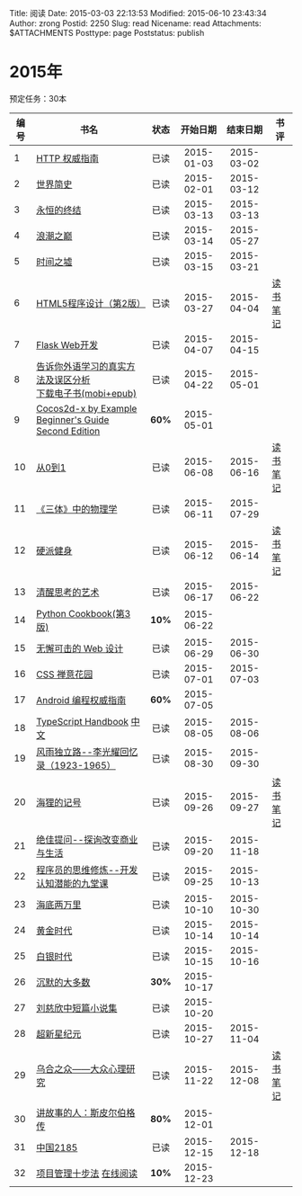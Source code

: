 Title: 阅读
Date: 2015-03-03 22:13:53
Modified: 2015-06-10 23:43:34
Author: zrong
Postid: 2250
Slug: read
Nicename: read
Attachments: $ATTACHMENTS
Posttype: page
Poststatus: publish

<a name="2015"></a>
# 2015年

预定任务：30本

|编号|书名|状态|开始日期|结束日期|书评|
|----|----|:----:|:----:|:----:|----|
|1| [HTTP 权威指南][1] | 已读 | 2015-01-03 | 2015-03-02 ||
|2| [世界简史][2] | 已读 | 2015-02-01 | 2015-03-12 ||
|3| [永恒的终结][3] | 已读 | 2015-03-13 | 2015-03-13 ||
|4| [浪潮之巅][4] | 已读 | 2015-03-14 | 2015-05-27 ||
|5| [时间之墟][5] | 已读 | 2015-03-15 | 2015-03-21 ||
|6| [HTML5程序设计（第2版）][6] | 已读 | 2015-03-27 | 2015-04-04 | [读书笔记][6m] |
|7| [Flask Web开发][7] | 已读 | 2015-04-07 | 2015-04-15||
|8| [告诉你外语学习的真实方法及误区分析][8] <br> [下载电子书(mobi+epub)][8d] | 已读 | 2015-04-22 | 2015-05-01 ||
|9| [Cocos2d-x by Example Beginner's Guide Second Edition][9] | **60%** | 2015-05-01 | ||
|10| [从0到1][10] | 已读 | 2015-06-08 | 2015-06-16 | [读书笔记][10m] |
|11| [《三体》中的物理学][11] | 已读 | 2015-06-11 | 2015-07-29 ||
|12| [硬派健身][12] | 已读 | 2015-06-12 | 2015-06-14 | [读书笔记][12m] |
|13| [清醒思考的艺术][13] | 已读 | 2015-06-17 | 2015-06-22 | |
|14| [Python Cookbook(第3版)][14] | **10%** | 2015-06-22 | | |
|15| [无懈可击的 Web 设计][15] | 已读 | 2015-06-29 | 2015-06-30| |
|16| [CSS 禅意花园][16] | 已读 | 2015-07-01 | 2015-07-03 | |
|17| [Android 编程权威指南][17] | **60%** | 2015-07-05 | | |
|18| [TypeScript Handbook][18] [中文][18a]| 已读 | 2015-08-05 | 2015-08-06 | |
|19| [风雨独立路--李光耀回忆录（1923-1965）][19] | 已读 | 2015-08-30 | 2015-09-30 | |
|20| [海狸的记号][20] | 已读 | 2015-09-26 | 2015-09-27 | [读书笔记][20m] |
|21| [绝佳提问--探询改变商业与生活][21] | 已读 | 2015-09-20 | 2015-11-18 | |
|22| [程序员的思维修炼--开发认知潜能的九堂课][22] | 已读 | 2015-09-25 | 2015-10-13 | |
|23| [海底两万里][23] | 已读 | 2015-10-10 | 2015-10-30 | |
|24| [黄金时代][24] | 已读 | 2015-10-14 | 2015-10-14 | |
|25| [白银时代][25] | 已读 | 2015-10-15 | 2015-10-16 | |
|26| [沉默的大多数][26] | **30%** | 2015-10-17 | | |
|27| [刘慈欣中短篇小说集][27] | 已读 | 2015-10-20 | | |
|28| [超新星纪元][28] | 已读 | 2015-10-27 | 2015-11-04 | |
|29| [乌合之众——大众心理研究][29] | 已读 | 2015-11-22 | 2015-12-08 | [读书笔记][29m] |
|30| [讲故事的人：斯皮尔伯格传][30] | **80%** | 2015-12-01 | | |
|31| [中国2185][31] | 已读 | 2015-12-15 | 2015-12-18 ||
|32| [项目管理十步法][32] [在线阅读][32a] | **10%** | 2015-12-23 |  ||



[1]: http://book.douban.com/subject/10746113/
[2]: http://book.douban.com/subject/10485421/
[3]: http://book.douban.com/subject/25829693/
[4]: http://book.douban.com/subject/6709783/
[5]: http://book.douban.com/subject/24935042/
[6]: http://book.douban.com/subject/10608238/
[6m]: http://zengrong.net/post/2274.htm
[7]: http://book.douban.com/subject/26274202/
[8]: http://bbs.tianya.cn/post-english-121795-1.shtml
[8d]: http://zengrong.net/download/121/
[9]: https://www.packtpub.com/game-development/cocos2d-x-example-beginners-guide-second-edition
[10]: http://book.douban.com/subject/26297606/
[10m]: http://zengrong.net/post/2333.htm
[11]: http://book.douban.com/subject/26352270/
[12]: http://book.douban.com/subject/26359758/
[12m]: http://zengrong.net/post/2328.htm
[13]: http://book.douban.com/subject/20492550/
[14]: http://book.douban.com/subject/26381341/
[15]: http://book.douban.com/subject/10733265/
[16]: http://book.douban.com/subject/2052176/
[17]: http://book.douban.com/subject/25848404/
[18]: http://www.typescriptlang.org/Handbook
[18a]: http://zhongsp.gitbooks.io/typescript-handbook/content/
[19]: http://book.douban.com/subject/1082102/
[20]: http://book.douban.com/subject/4710853/
[20m]: http://zengrong.net/post/2370.htm
[21]: http://book.douban.com/subject/26392294/
[22]: http://book.douban.com/subject/5372651/
[23]: http://book.douban.com/subject/1703952/
[24]: http://book.douban.com/subject/3071688/
[25]: http://book.douban.com/subject/1132956/
[26]: http://book.douban.com/subject/1776683/
[27]: http://book.douban.com/subject/10767124/
[28]: http://book.douban.com/subject/3636385/
[29]: http://book.douban.com/subject/1012611/
[29m]: http://zengrong.net/post/2407.htm
[30]: http://book.douban.com/subject/26318807/
[31]: http://book.douban.com/subject/24253393/
[32]: http://book.douban.com/subject/1291070/
[32a]: https://books.google.com/books?id=XuXp0UjwjKEC&printsec=frontcover&hl=zh-CN#v=onepage&q&f=false
